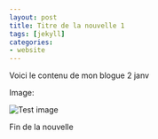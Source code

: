 ```yaml
---
layout: post
title: Titre de la nouvelle 1
tags: [jekyll] 
categories:
- website
---
```


Voici le contenu de mon blogue 2 janv

Image:

![Test image](http://localhost:4000/assets/img/socialImg.jpg)

Fin de la nouvelle
